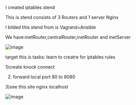 I created iptables stend

This is stend consists of 3 Routers and 1 server Nginx

I bilded this stend from is Vagrand+Ansible

We have:inetRouter,centralRouter,inetRouter and inetServer

![image](https://github.com/tulamelkii/otus/assets/130311206/82bc1d27-2460-444f-b171-abab798267ed)

target this is tasks: learn to creatre for iptables rules

1)create knock connect

2) forward local port 80 to 8080
   
3)see this site  nginx localhost

![image](https://github.com/tulamelkii/otus/assets/130311206/c43afc8d-d0ec-41c5-b502-a0141c49f70b)


